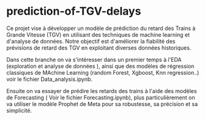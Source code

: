 # prediction-of-TGV-delays
Ce projet vise à développer un modèle de prédiction du retard des Trains à Grande Vitesse (TGV) en utilisant des techniques de machine learning et d'analyse de données. Notre objectif est d'améliorer la fiabilité des prévisions de retard des TGV en exploitant diverses données historiques.

Dans cette branche on va s'intéresser dans un premier temps à l'EDA (exploration et analyse de données ), ainsi que des modèles de régression classiques de MAchine Learning (random Forest, Xgboost, Knn regression..) voir le fichier Data_analysis.ipynb.

Ensuite on va essayer de prédire les retards des trains à l'aide des modèles de Forecasting ( Voir le fichier Forecasting.ipynb), plus particulièrement on va utiliser le modèle Prophet de Meta pour sa robustesse, sa précision et sa simplicité.
